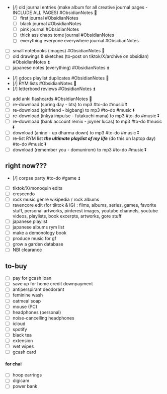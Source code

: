 
- [/] old journal entries (make album for all creative journal pages - INCLUDE ALL PAGES) #ObsidianNotes 🔺
	- [ ] first journal #ObsidianNotes 
	- [ ] black journal #ObsidianNotes 
	- [ ] pink journal #ObsidianNotes 
	- [ ] thick ass chaos tome journal #ObsidianNotes 
	- [ ] everything everyone everywhere journal #ObsidianNotes 
- [ ] small notebooks (images) #ObsidianNotes 🔼
- [ ] old drawings & sketches (to-post on tiktok/X/archive on obsidian) #ObsidianNotes ⏫
- [ ] japanese notes (everything) #ObsidianNotes ⏫
- [/] gdocs playlist duplicates #ObsidianNotes   🔽
- [/] RYM lists #ObsidianNotes 🔼
- [/] letterboxd reviews #ObsidianNotes ⏫
- [ ] add anki flashcards #ObsidianNotes 🔽
- [ ] re-download (spring day - bts) to mp3 #to-do #music ⏬
- [ ] re-download (girlfriend - bigbang) to mp3 #to-do #music ⏬
- [ ] re-download (inkya impulse - futakuchi mana) to mp3 #to-do #music ⏬
- [ ] re-download (bank account remix - joyner lucas) to mp3 #to-do #music ⏬
- [ ] download (anino - up dharma down) to mp3 #to-do #music ⏬
- [ ] re-list RYM list ***the ultimate playlist of my life*** (do this on laptop day) #to-do #music ⏬
- [ ] download (remember you - domunirom) to mp3 #to-do #music ⏬

## right now???
- [/] corpse party #to-do #game ⏫
- [ ] tiktok/X/monoquin edits
- [ ] crescendo
- [ ] rock music genre wikipedia / rock albums
- [ ] ravencore edit (for tiktok & IG) : films, albums, series, games, favorite stuff, personal artworks, pinterest images, youtube channels, youtube videos, playlists, book excerpts, artworks, gore stuff
- [ ] japanese playlist
- [ ] japanese albums rym list
- [ ] make a demonology book
- [ ] produce music for gf
- [ ] grow a garden database
- [ ] NBI clearance
## to-buy
- [ ] pay for gcash loan
- [ ] save up for home credit downpayment
- [ ] antiperspirant deodorant
- [ ] feminine wash
- [ ] oatmeal soap
- [ ] mouse (PC)
- [ ] headphones (personal)
- [ ] noise-cancelling headphones
- [ ] icloud
- [ ] spotify 
- [ ] black tea
- [ ] extension
- [ ] wet wipes
- [ ] gcash card
#### for chai
- [ ] hoop earrings
- [ ] digicam
- [ ] power bank